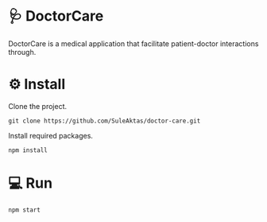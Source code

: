 # 🩺 DoctorCare

DoctorCare is a medical application that facilitate patient-doctor interactions through.



# ⚙️ Install
Clone the project.
```
git clone https://github.com/SuleAktas/doctor-care.git
```
Install required packages.
```
npm install
```
# 💻 Run
```
npm start
```
